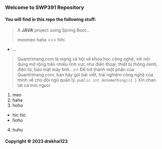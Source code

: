 ### Welcome to SWP391 Repository 

#### You will find in this repo the following stuff:

> A ___JAVA___ project using Spring Boot...
> 
> meomeo haha >>> hihi
* ...
> Quantrimang.com là mạng xã hội về khoa học công nghệ, với nội dung mở rộng trên nhiều lĩnh vực như điện thoại, thiết bị thông minh, điện tử, bảo mật máy tính...>> Để trở thành một phần của Quantrimang.com, bạn hãy gửi bài viết, trải nghiệm công nghệ của mình về cho đội ngũ quản lý.
`public int doSomething(){
}`
  Xin chao tat ca moi nguoi 
1. meo
2. haha
3. hoho
- hic hic
-  hoho
4. huhu

#### Copyright © 2023 drekhai123
